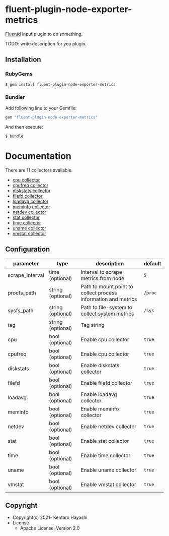 # fluent-plugin-node-exporter-metrics

[Fluentd](https://fluentd.org/) input plugin to do something.

TODO: write description for you plugin.

## Installation

### RubyGems

```
$ gem install fluent-plugin-node-exporter-metrics
```

### Bundler

Add following line to your Gemfile:

```ruby
gem "fluent-plugin-node-exporter-metrics"
```

And then execute:

```
$ bundle
```

# Documentation

There are 11 collectors available.

* [cpu collector](docs/cpu.md)
* [cpufreq collector](docs/cpufreq.md)
* [diskstats collector](docs/diskstats.md)
* [filefd collector](docs/filefd.md)
* [loadavg collector](docs/loadavg.md)
* [meminfo collector](docs/meminfo.md)
* [netdev collector](docs/netdev.md)
* [stat collector](docs/stat.md)
* [time collector](docs/time.md)
* [uname collector](docs/uname.md)
* [vmstat collector](docs/vmstat.md)

## Configuration

| parameter       | type              | description                                                    | default |
|-----------------|-------------------|----------------------------------------------------------------|---------|
| scrape_interval | time (optional)   | Interval to scrape metrics from node                           | `5`     |
| procfs_path     | string (optional) | Path to mount point to collect process information and metrics | `/proc` |
| sysfs_path      | string (optional) | Path to file-system to collect system metrics                  | `/sys`  |
| tag             | string (optional) | Tag string                                                     |         |
| cpu             | bool (optional)   | Enable cpu collector                                           | `true`  |
| cpufreq         | bool (optional)   | Enable cpu collector                                           | `true`  |
| diskstats       | bool (optional)   | Enable diskstats collector                                     | `true`  |
| filefd          | bool (optional)   | Enable filefd collector                                        | `true`  |
| loadavg         | bool (optional)   | Enable loadavg collector                                       | `true`  |
| meminfo         | bool (optional)   | Enable meminfo collector                                       | `true`  |
| netdev          | bool (optional)   | Enable netdev collector                                        | `true`  |
| stat            | bool (optional)   | Enable stat collector                                          | `true`  |
| time            | bool (optional)   | Enable time collector                                          | `true`  |
| uname           | bool (optional)   | Enable uname collector                                         | `true`  |
| vmstat          | bool (optional)   | Enable vmstat collector                                        | `true`  |


## Copyright

* Copyright(c) 2021- Kentaro Hayashi
* License
  * Apache License, Version 2.0
